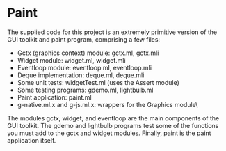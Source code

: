 # Paint
The supplied code for this project is an extremely primitive version of the GUI toolkit and paint program, comprising a few files:

- Gctx (graphics context) module: gctx.ml, gctx.mli
- Widget module: widget.ml, widget.mli
- Eventloop module: eventloop.ml, eventloop.mli
- Deque implementation: deque.ml, deque.mli
- Some unit tests: widgetTest.ml (uses the Assert module)
- Some testing programs: gdemo.ml, lightbulb.ml
- Paint application: paint.ml
- g-native.ml.x and g-js.ml.x: wrappers for the Graphics module\

The modules gctx, widget, and eventloop are the main components of the GUI toolkit. The gdemo and lightbulb programs test some of the functions you must add to the gctx and widget modules. Finally, paint is the paint application itself.
